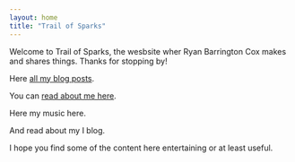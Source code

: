 ```yaml
---
layout: home
title: "Trail of Sparks"
---
```


Welcome to Trail of Sparks, the wesbsite  wher Ryan Barrington Cox makes and shares things. Thanks for stopping by!

Here [all my blog posts]().

You can [read about me here]().

Here my music here.

And read about my I blog.

I hope you find some of the content here entertaining  or at least useful.
